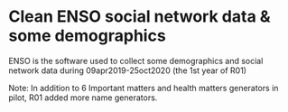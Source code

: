# Clean ENSO social network data & some demographics
ENSO is the software used to collect some demographics and social network data during 09apr2019-25oct2020 (the 1st year of R01)

Note: In addition to 6 Important matters and health matters generators in pilot, R01 added more name generators.

